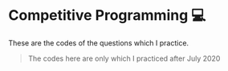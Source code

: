 # Competitive Programming 💻

These are the codes of the questions which I practice. 

> The codes here are only which I practiced after July 2020
